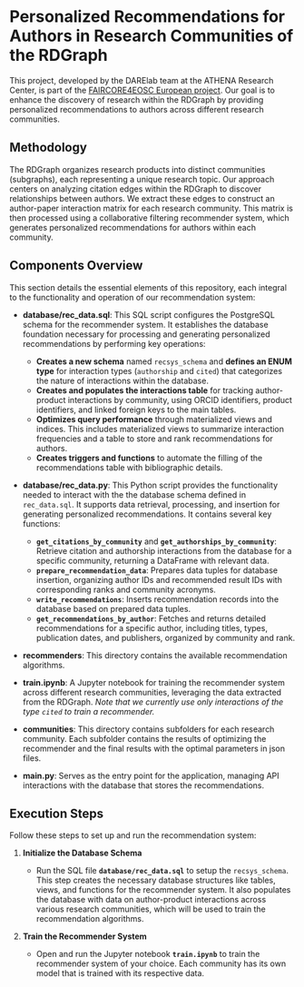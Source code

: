 
# Personalized Recommendations for Authors in Research Communities of the RDGraph

This project, developed by the DARElab team at the ATHENA Research Center, is part of the [FAIRCORE4EOSC European project](https://faircore4eosc.eu). Our goal is to enhance the discovery of research within the RDGraph by providing personalized recommendations to authors across different research communities. 

## Methodology 
The RDGraph organizes research products into distinct communities (subgraphs), each representing a unique research topic. Our approach centers on analyzing citation edges within the RDGraph to discover relationships between authors. We extract these edges to construct an author-paper interaction matrix for each research community. This matrix is then processed using a collaborative filtering recommender system, which generates personalized recommendations for authors within each community.

## Components Overview

This section details the essential elements of this repository, each integral to the functionality and operation of our recommendation system:

- **database/rec_data.sql**: This SQL script configures the PostgreSQL schema for the recommender system. It establishes the database foundation necessary for processing and generating personalized recommendations by performing key operations:
  - **Creates a new schema** named `recsys_schema` and **defines an ENUM type** for interaction types (`authorship` and `cited`) that categorizes the nature of interactions within the database. 
  - **Creates and populates the interactions table** for tracking author-product interactions by community, using ORCID identifiers, product identifiers, and linked foreign keys to the main tables.
  - **Optimizes query performance** through materialized views and indices. This includes materialized views to summarize interaction frequencies and a table to store and rank recommendations for authors.
  - **Creates triggers and functions** to automate the filling of the recommendations table with bibliographic details.

- **database/rec_data.py**: This Python script provides the functionality needed to interact with the the database schema defined in `rec_data.sql`. It supports data retrieval, processing, and insertion for generating personalized recommendations. It contains several key functions:
  - **`get_citations_by_community`** and **`get_authorships_by_community`**: Retrieve citation and authorship interactions from the database for a specific community, returning a DataFrame with relevant data.
  - **`prepare_recommendation_data`**: Prepares data tuples for database insertion, organizing author IDs and recommended result IDs with corresponding ranks and community acronyms.
  - **`write_recommendations`**: Inserts recommendation records into the database based on prepared data tuples.
  - **`get_recommendations_by_author`**: Fetches and returns detailed recommendations for a specific author, including titles, types, publication dates, and publishers, organized by community and rank.

- **recommenders**: This directory contains the available recommendation algorithms.

- **train.ipynb**: A Jupyter notebook for training the recommender system across different research communities, leveraging the data extracted from the RDGraph. *Note that we currently use only interactions of the type `cited` to train a recommender.*

- **communities**: This directory contains subfolders for each research community. Each subfolder contains the results of optimizing the recommender and the final results with the optimal parameters in json files.

- **main.py**: Serves as the entry point for the application, managing API interactions with the database that stores the recommendations.

## Execution Steps

Follow these steps to set up and run the recommendation system:

1. **Initialize the Database Schema**
   - Run the SQL file **`database/rec_data.sql`** to setup the `recsys_schema`. This step creates the necessary database structures like tables, views, and functions for the recommender system. It also populates the database with data on author-product interactions across various research communities, which will be used to train the recommendation algorithms.

2. **Train the Recommender System**
   - Open and run the Jupyter notebook **`train.ipynb`** to train the recommender system of your choice. Each community has its own model that is trained with its respective data.
